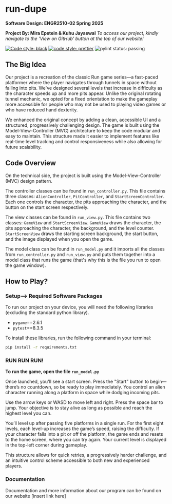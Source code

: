 # run-dupe

**Software Design: ENGR2510-02 Spring 2025**

**Project By: Mira Epstein & Kuhu Jayaswal**
*To access our project, kindly navigate to the 'View on GitHub' button at the top of our website!*

[![Code style: black](https://img.shields.io/badge/code%20style-black-000000.svg)](https://github.com/psf/black)
[![code style: prettier](https://img.shields.io/badge/code_style-prettier-ff69b4.svg)](https://github.com/prettier/prettier)
![pylint status: passing](https://img.shields.io/badge/pylint-passing-green)

## The Big Idea

Our project is a recreation of the classic Run game series—a fast-paced platformer where the player navigates through tunnels in space without falling into pits. We've designed several levels that increase in difficulty as the character speeds up and more pits appear. Unlike the original rotating tunnel mechanic, we opted for a fixed orientation to make the gameplay more accessible for people who may not be used to playing video games or who have reduced hand dexterity.

We enhanced the original concept by adding a clean, accessible UI and a structured, progressively challenging design. The game is built using the Model-View-Controller (MVC) architecture to keep the code modular and easy to maintain. This structure made it easier to implement features like real-time level tracking and control responsiveness while also allowing for future scalability.

## Code Overview
On the technical side, the project is built using the Model-View-Controller (MVC) design pattern. 

The controller classes can be found in `run_controller.py`. This file contains three classes: `AlienController`, `PitController`, and `StartScreenController`. Each one controls the character, the pits approaching the character, and the button on the start screen respectively.

The view classes can be found in `run_view.py`. This file contains two classes: `GameView` and `StartScreenView`. `GameView` draws the character, the pits approaching the character, the background, and the level counter. `StartScreenView` draws the starting screen background, the start button, and the image displayed when you open the game.

The model class can be found in `run_model.py` and it imports all the classes from `run_controller.py` and `run_view.py` and puts them together into a model class that runs the game (that's why this is the file you run to open the game window).

## How to Play?

### Setup--> Required Software Packages

To run our project on your device, you will need the following libraries (excluding the standard python library).

- `pygame`==2.6.1
- `pytest`==8.3.5

To install these libraries, run the following command in your terminal:

```bash
pip install -r requirements.txt
```

### RUN RUN RUN!

**To run the game, open the file `run_model.py`**

Once launched, you'll see a start screen. Press the "Start" button to begin— there’s no countdown, so be ready to play immediately. You control an alien character running along a platform in space while dodging incoming pits.

Use the arrow keys or WASD to move left and right. Press the space bar to jump. Your objective is to stay alive as long as possible and reach the highest level you can.

You’ll level up after passing five platforms in a single run. For the first eight levels, each level-up increases the game’s speed, raising the difficulty. If your character falls into a pit or off the platform, the game ends and resets to the home screen, where you can try again. Your current level is displayed in the top-left corner during gameplay.

This structure allows for quick retries, a progressively harder challenge, and an intuitive control scheme accessible to both new and experienced players.

### Documentation

Documentation and more information about our program can be found on our website [insert link here]
